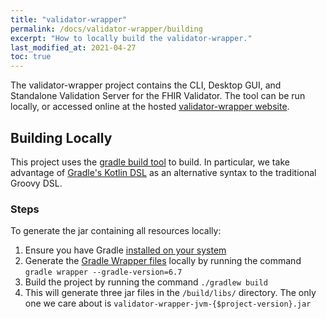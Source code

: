 ```yaml
---
title: "validator-wrapper"
permalink: /docs/validator-wrapper/building
excerpt: "How to locally build the validator-wrapper."
last_modified_at: 2021-04-27
toc: true
---
```


The validator-wrapper project contains the CLI, Desktop GUI, and Standalone Validation Server for the FHIR Validator. The tool can be run locally, or accessed online at the hosted [validator-wrapper website][Link-ValidatorWrapperWeb].

## Building Locally
This project uses the [gradle build tool][Link-GradleWebpage] to build. In particular, we take advantage of
[Gradle's Kotlin DSL][Link-GradleKotlinDSLPrimer] as an alternative syntax to the traditional Groovy DSL.

### Steps
To generate the jar containing all resources locally:
1. Ensure you have Gradle [installed on your system][Link-GradleInstall]
2. Generate the [Gradle Wrapper files][Link-GradleWrapper] locally by running the command `gradle wrapper --gradle-version=6.7`
3. Build the project by running the command `./gradlew build`
4. This will generate three jar files in the `/build/libs/` directory. The only one we care about is
   `validator-wrapper-jvm-{$project-version}.jar`


[Link-ValidatorWrapperWeb]: https://fhirvalidator.org
[Link-GradleWebpage]: https://gradle.org/
[Link-GradleKotlinDSLPrimer]: https://docs.gradle.org/current/userguide/kotlin_dsl.html
[Link-GradleInstall]: https://gradle.org/install/
[Link-GradleWrapper]: https://docs.gradle.org/current/userguide/gradle_wrapper.html
